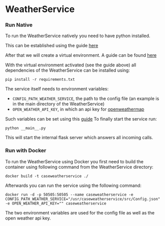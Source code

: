 # WeatherService


### Run Native

To run the WeatherService natively you need to have python installed.

This can be established using the guide [here](https://realpython.com/installing-python/)

After that we will create a virtual environment. A guide can be found [here](https://www.freecodecamp.org/news/how-to-setup-virtual-environments-in-python/)

With the virtual environment activated (see the guide above) all dependencies of the WeatherService can be installed using:

`pip install -r requirements.txt`

The service itself needs to environment variables:
 * `CONFIG_PATH_WEATHER_SERVICE`, the path to the config file (an example is in the main directory of the WeatherService)
 * `OPEN_WEATHER_API_KEY`, in which an api key for [openweathermap](https://openweathermap.org/)

Such variables can be set using this [guide](https://www.twilio.com/blog/2017/01/how-to-set-environment-variables.html)
To finally start the service run:

`python __main__.py`

This will start the internal flask server which answers all incoming calls.
### Run with Docker
To run the WeatherService using Docker you first need to build the container using following command from the WeatherService directory:

`docker build -t caseweatherservice ./`

Afterwards you can run the service using the following command:

`docker run -d -p 50505:50505 --name caseweatherservice -e CONFIG_PATH_WEATHER_SERVICE="/usr/caseweatherservice/src/Config.json" -e OPEN_WEATHER_API_KEY="" caseweatherservice`

The two environment variables are used for the config file as well as the open weather api key.